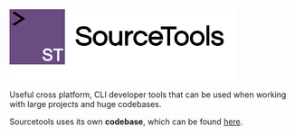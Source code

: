 <img src="https://raw.githubusercontent.com/hershyz/sourcetools/master/img/logo.png"/>
<p>Useful cross platform, CLI developer tools that can be used when working with large projects and huge codebases.</p>
<p>Sourcetools uses its own <strong>codebase</strong>, which can be found <a href="https://www.github.com/source-tools/codebase">here</a>.</p>
